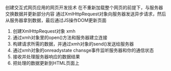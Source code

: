 创建交互式网页应用的网页开发技术
在不重新加载整个网页的前提下，与服务器交换数据并更新部分内容
 通过XmlHttpRequest对象向服务器发送异步请求，然后从服务器拿到数据，最后通过JS操作DOM更新页面
1. 创建XmlHttpRequest对象 xmh
2. 通过xmh对象里的open()方法和服务器建立连接
3. 构建请求所需的数据，并通过xmh对象的send()发送给服务器
4. 通过xmh对象的onreadystate chansge事件监听服务器和你的通信状态
5. 接收并处理服务器响应的数据结果
6. 把处理的数据更新到HTML页面上